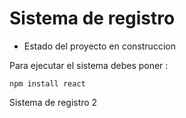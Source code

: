 <h1>Sistema de registro</h1>

- Estado del proyecto en construccion 

Para ejecutar el sistema debes poner :

```npm install react```

Sistema de registro 2
